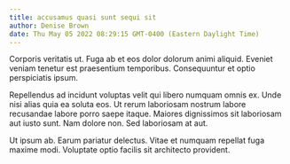 ```yaml
---
title: accusamus quasi sunt sequi sit
author: Denise Brown
date: Thu May 05 2022 08:29:15 GMT-0400 (Eastern Daylight Time)
---
```

Corporis veritatis ut. Fuga ab et eos dolor dolorum animi aliquid. Eveniet veniam tenetur est praesentium temporibus. Consequuntur et optio perspiciatis ipsum.

 Repellendus ad incidunt voluptas velit qui libero numquam omnis ex. Unde nisi alias quia ea soluta eos. Ut rerum laboriosam nostrum labore recusandae labore porro saepe itaque. Maiores dignissimos sit laboriosam aut iusto sunt. Nam dolore non. Sed laboriosam at aut.

 Ut ipsum ab. Earum pariatur delectus. Vitae et numquam repellat fuga maxime modi. Voluptate optio facilis sit architecto provident.